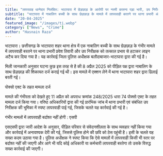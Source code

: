 ```yaml
---
title: "लापरवाह थानेदार निलंबित: भाटापारा में छेड़छाड़ के आरोपी पर नरमी बरतना पड़ा भारी, उप निरीक्षक भी किया गया लाइन हाजिर"
subtitle: "भाटापारा में नाबालिग बच्ची के साथ छेड़छाड़ के मामले में लापरवाही बरतने पर थाना प्रभारी और उप निरीक्षक को निलंबित कर दिया गया है। जांच में दोनों की भूमिका में लापरवाही पाई गई।"
date: "20-04-2025"
featured_image: "/images/ti.webp"
category: ["News", "Crime"]
author: "Hasnain Raza"
---
```



भाटापारा। छत्तीसगढ़ के भाटापारा शहर थाना क्षेत्र में एक नाबालिग बच्ची के साथ छेड़छाड़ के गंभीर मामले में लापरवाही बरतने पर थाना प्रभारी प्रवेश तिवारी और उप निरीक्षक को तत्काल प्रभाव से हटाकर लाइन अटैच कर दिया गया है। यह कार्रवाई जिला पुलिस अधीक्षक बलौदाबाजार-भाटापारा द्वारा की गई है।

मिली जानकारी अनुसार घटना कुछ इस तरह से है की 8 अप्रैल 2025 को पीड़ित पक्ष द्वारा नाबालिग के साथ छेड़छाड़ की शिकायत दर्ज कराई गई थी। इस मामले में एक्शन लेने में थाना भाटापारा शहर द्वारा ढिलाई बरती गई। 

पोक्सो एक्ट के तहत मामला दर्ज

मामले की गंभीरता को देखते हुए 11 अप्रैल को अपराध क्रमांक 248/2025 धारा 74 पोक्सो एक्ट के तहत मामला दर्ज किया गया। वरिष्ठ अधिकारियों द्वारा की गई प्रारंभिक जांच में थाना प्रभारी एवं संबंधित उप निरीक्षक की भूमिका में स्पष्ट लापरवाही पाई गई, जिसके चलते यह कार्रवाई की गई है।

गंभीर मामलों में लापरवाही बर्दाश्त नहीं होगी : एसपी

एसएसपी द्वारा जारी आदेश के अनुसार, पीड़ित परिवार से संवेदनशीलता के साथ व्यवहार नहीं किया गया और कार्रवाई में अनावश्यक देरी की गई, जिससे पुलिस होने की छवि को ठेस पहुंची है। इसी के चलते यह सख्त कदम उठाया गया है। पुलिस अधीक्षक ने स्पष्ट किया कि ऐसे मामलों में लापरवाही किसी भी स्तर पर बर्दाश्त नहीं की जाएगी और आगे भी यदि कोई अधिकारी या कर्मचारी लापरवाही बरतेगा तो उसके विरुद्ध सख्त कार्रवाई की जाएगी।
